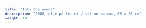 ```yaml
---
title: "Into the woods"
description: "2008, olje på lerret / oil on canvas, 60 x 60 cm"
weight: 10
---
```

